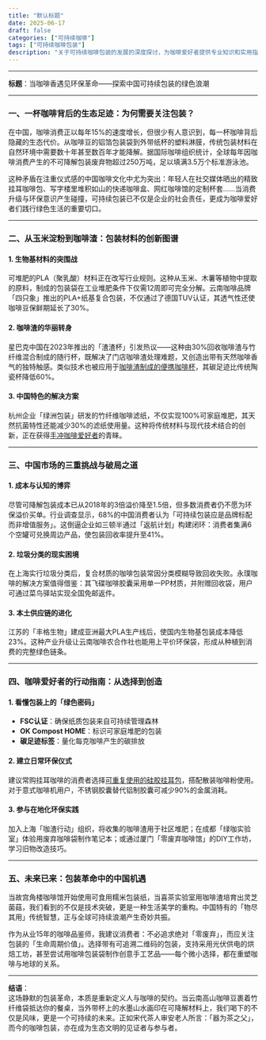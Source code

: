```yaml
---
title: "默认标题"
date: 2025-06-17
draft: false
categories: ["可持续咖啡"]
tags: ["可持续咖啡包装"]
description: "关于可持续咖啡包装的发展的深度探讨，为咖啡爱好者提供专业知识和实用指南。"
---
```


---
**标题**：当咖啡香遇见环保革命——探索中国可持续包装的绿色浪潮

---

### 一、一杯咖啡背后的生态足迹：为何需要关注包装？

在中国，咖啡消费正以每年15%的速度增长，但很少有人意识到，每一杯咖啡背后隐藏的生态代价。从咖啡豆的铝箔包装袋到外带纸杯的塑料淋膜，传统包装材料在自然环境中需要数十年甚至数百年才能降解。据国际咖啡组织统计，全球每年因咖啡消费产生的不可降解包装废弃物超过250万吨，足以填满3.5万个标准游泳池。

这种矛盾在注重仪式感的中国咖啡文化中尤为突出：年轻人在社交媒体晒出的精致挂耳咖啡包、写字楼里堆积如山的快递咖啡盒、网红咖啡馆的定制杯套……当消费升级与环保意识产生碰撞，可持续包装已不仅是企业的社会责任，更成为咖啡爱好者们践行绿色生活的重要切口。

---

### 二、从玉米淀粉到咖啡渣：包装材料的创新图谱

#### 1. 生物基材料的突围战
可堆肥的PLA（聚乳酸）材料正在改写行业规则。这种从玉米、木薯等植物中提取的原料，制成的包装袋在工业堆肥条件下仅需12周即可完全分解。云南咖啡品牌「四只象」推出的PLA+纸基复合包装，不仅通过了德国TUV认证，其透气性还使咖啡豆保鲜期延长了30%。

#### 2. 咖啡渣的华丽转身
星巴克中国在2023年推出的「渣渣杯」引发热议——这种由30%回收咖啡渣与竹纤维混合制成的随行杯，既解决了门店咖啡渣处理难题，又创造出带有天然咖啡香气的独特触感。类似技术也被应用于[咖啡渣制成的便携咖啡杯](https://www.amazon.com/s?k=%E5%92%96%E5%95%A1%E6%B8%A3%E5%88%B6%E6%88%90%E7%9A%84%E4%BE%BF%E6%90%BA%E5%92%96%E5%95%A1%E6%9D%AF&tag=coffeeprism-20)，其碳足迹比传统陶瓷杯降低60%。

#### 3. 中国特色的解决方案
杭州企业「绿洲包装」研发的竹纤维咖啡滤纸，不仅实现100%可家庭堆肥，其天然抗菌特性还能减少30%的滤纸使用量。这种将传统材料与现代技术结合的创新，正在获得[手冲咖啡爱好者](https://www.amazon.com/s?k=%E6%89%8B%E5%86%B2%E5%92%96%E5%95%A1%E7%88%B1%E5%A5%BD%E8%80%85&tag=coffeeprism-20)的青睐。

---

### 三、中国市场的三重挑战与破局之道

#### 1. 成本与认知的博弈
尽管可降解包装成本已从2018年的3倍溢价降至1.5倍，但多数消费者仍不愿为环保溢价买单。行业调查显示，68%的中国消费者认为「可持续包装应是品牌标配而非增值服务」。这倒逼企业如三顿半通过「返航计划」构建闭环：消费者集满6个空罐可兑换周边产品，使包装回收率提升至41%。

#### 2. 垃圾分类的现实困境
在上海实行垃圾分类后，复合材质的咖啡包装常因分类模糊导致回收失败。永璞咖啡的解决方案值得借鉴：其飞碟咖啡胶囊采用单一PP材质，并附赠回收袋，用户可通过菜鸟驿站实现全国免邮返件。

#### 3. 本土供应链的进化
江苏的「丰格生物」建成亚洲最大PLA生产线后，使国内生物基包装成本降低23%。这种产业升级让云南咖啡农合作社也能用上平价环保袋，形成从种植到消费的完整绿色链条。

---

### 四、咖啡爱好者的行动指南：从选择到创造

#### 1. 看懂包装上的「绿色密码」
- **FSC认证**：确保纸质包装来自可持续管理森林
- **OK Compost HOME**：标识可家庭堆肥的包装
- **碳足迹标签**：量化每克咖啡产生的碳排放

#### 2. 建立日常环保仪式
建议常购挂耳咖啡的消费者选择[可重复使用的硅胶挂耳包](https://www.amazon.com/s?k=%E5%8F%AF%E9%87%8D%E5%A4%8D%E4%BD%BF%E7%94%A8%E7%9A%84%E7%A1%85%E8%83%B6%E6%8C%82%E8%80%B3%E5%8C%85&tag=coffeeprism-20)，搭配散装咖啡粉使用。对于意式咖啡机用户，不锈钢胶囊替代铝制胶囊可减少90%的金属消耗。

#### 3. 参与在地化环保实践
加入上海「咖渣行动」组织，将收集的咖啡渣用于社区堆肥；在成都「绿咖实验室」体验用废弃咖啡袋制作笔记本；或通过厦门「零废弃咖啡馆」的DIY工作坊，学习旧物改造技巧。

---

### 五、未来已来：包装革命中的中国机遇

当故宫角楼咖啡馆开始使用可食用糯米包装纸，当喜茶实验室用咖啡渣培育出灵芝菌菇，我们看到的不仅是技术突破，更是一种生活美学的重构。中国特有的「物尽其用」传统智慧，正与全球可持续浪潮产生奇妙共振。

作为从业15年的咖啡品鉴师，我建议消费者：不必追求绝对「零废弃」，而应关注包装的「生命周期价值」。选择带有可追溯二维码的包装，支持采用光伏供电的烘焙工坊，甚至尝试用咖啡包装袋制作创意手工艺品——每个微小选择，都在重塑咖啡与地球的关系。

---

**结语**：  
这场静默的包装革命，本质是重新定义人与咖啡的契约。当云南高山咖啡豆裹着竹纤维袋抵达你的餐桌，当外带杯上的水墨山水画印在可降解材料上，我们喝下的不仅是风味，更是一个可持续的未来。正如宋代茶人审安老人所言：「器为茶之父」，而今的咖啡包装，亦在成为生态文明的见证者与参与者。